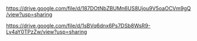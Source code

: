 https://drive.google.com/file/d/187DOtNbZBUMn6US8Ujou9V5oaOCVm9gQ/view?usp=sharing

https://drive.google.com/file/d/1sBVq6dnx6Ps7DSb8WsR9-Ly4aY0TPzZw/view?usp=sharing
